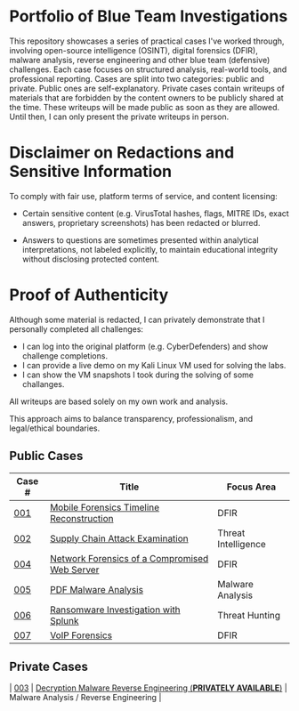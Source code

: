 # Portfolio of Blue Team Investigations

This repository showcases a series of practical cases I've worked through, involving open-source intelligence (OSINT), digital forensics (DFIR), malware analysis, reverse engineering and other blue team (defensive) challenges. Each case focuses on structured analysis, real-world tools, and professional reporting. Cases are split into two categories: public and private. Public ones are self-explanatory. Private cases contain writeups of materials that are forbidden by the content owners to be publicly shared at the time. These writeups will be made public as soon as they are allowed. Until then, I can only present the private writeups in person.

# Disclaimer on Redactions and Sensitive Information

To comply with fair use, platform terms of service, and content licensing:

- Certain sensitive content (e.g. VirusTotal hashes, flags, MITRE IDs, exact answers, proprietary screenshots) has been redacted or blurred.

- Answers to questions are sometimes presented within analytical interpretations, not labeled explicitly, to maintain educational integrity without disclosing protected content.

# Proof of Authenticity

Although some material is redacted, I can privately demonstrate that I personally completed all challenges:

- I can log into the original platform (e.g. CyberDefenders) and show challenge completions.
- I can provide a live demo on my Kali Linux VM used for solving the labs.
- I can show the VM snapshots I took during the solving of some challanges.

All writeups are based solely on my own work and analysis.

This approach aims to balance transparency, professionalism, and legal/ethical boundaries.

## Public Cases

| Case # | Title | Focus Area |
|--------|------------------------------|--------------------|
| [001](./Case_001_Mobile_Forensics_Timeline_Reconstruction/README.md)    | [Mobile Forensics Timeline Reconstruction](./Case_001_Mobile_Forensics_Timeline_Reconstruction/README.md)   | DFIR              |
| [002](./Case_002_Supply_Chain_Attack_Examination/README.md)    | [Supply Chain Attack Examination](./Case_002_Supply_Chain_Attack_Examination/README.md)   |  Threat Intelligence             |
| [004](./Case_004_Network_Forensics_Compromised_Web_Server/README.md)    | [Network Forensics of a Compromised Web Server](./Case_004_Network_Forensics_Compromised_Web_Server/README.md)   |  DFIR  |
| [005](./Case_005_PDF_Malware_Analysis/README.md)			  | [PDF Malware Analysis](./Case_005_PDF_Malware_Analysis/README.md)		     |  Malware Analysis |
| [006](./Case_006_Ransomware_Investigation_With_Splunk/README.md)			  | [Ransomware Investigation with Splunk](./Case_006_Ransomware_Investigation_With_Splunk/README.md)		     |  Threat Hunting |
| [007](./Case_007_VoIP_Forensics/README.md)				  | [VoIP Forensics](./Case_007_VoIP_Forensics/README.md)				| DFIR |

## Private Cases
| [003](./Case_003_Decryption_Malware_Reverse_Engineering/README.md)    | [Decryption Malware Reverse Engineering (__PRIVATELY AVAILABLE__)](./Case_003_Decryption_Malware_Reverse_Engineering/README.md)   |  Malware Analysis / Reverse Engineering             |
